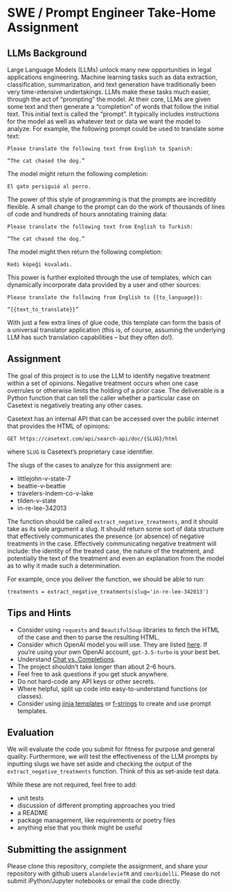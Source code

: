 # SWE / Prompt Engineer Take-Home Assignment


## LLMs Background

Large Language Models (LLMs) unlock many new opportunities in legal applications engineering. Machine learning tasks such as data extraction, classification, summarization, and text generation have traditionally been very time-intensive undertakings. LLMs make these tasks much easier, through the act of “prompting” the model. At their core, LLMs are given some text and then generate a “completion” of words that follow the initial text. This initial text is called the “prompt”. It typically includes instructions for the model as well as whatever text or data we want the model to analyze. For example, the following prompt could be used to translate some text:

```
Please translate the following text from English to Spanish:

“The cat chased the dog.”
```

The model might return the following completion:

```
El gato persiguió al perro.
```

The power of this style of programming is that the prompts are incredibly flexible. A small change to the prompt can do the work of thousands of lines of code and hundreds of hours annotating training data:

```
Please translate the following text from English to Turkish:

“The cat chased the dog.”
```

The model might then return the following completion:

```
Kedi köpeği kovaladı.
```

This power is further exploited through the use of templates, which can dynamically incorporate data provided by a user and other sources:

```
Please translate the following from English to {{to_language}}:

“{{text_to_translate}}”
```

With just a few extra lines of glue code, this template can form the basis of a universal translator application (this is, of course, assuming the underlying LLM has such translation capabilities – but they often do!).


## Assignment

The goal of this project is to use the LLM to identify negative treatment within a set of opinions. Negative treatment occurs when one case overrules or otherwise limits the holding of a prior case. The deliverable is a Python function that can tell the caller whether a particular case on Casetext is negatively treating any other cases.

Casetext has an internal API that can be accessed over the public internet that provides the HTML of opinions:

```
GET https://casetext.com/api/search-api/doc/{SLUG}/html
```

where `SLUG` is Casetext’s proprietary case identifier.

The slugs of the cases to analyze for this assignment are:

- littlejohn-v-state-7
- beattie-v-beattie
- travelers-indem-co-v-lake
- tilden-v-state
- in-re-lee-342013

The function should be called `extract_negative_treatments`, and it should take as its sole argument a slug. It should return some sort of data structure that effectively communicates the presence (or absence) of negative treatments in the case. Effectively communicating negative treatment will include: the identity of the treated case, the nature of the treatment, and potentially the text of the treatment and even an explanation from the model as to why it made such a determination.

For example, once you deliver the function, we should be able to run:

```
treatments = extract_negative_treatments(slug='in-re-lee-342013')
```


## Tips and Hints

- Consider using `requests` and `BeautifulSoup` libraries to fetch the HTML of the case and then to parse the resulting HTML.
- Consider which OpenAI model you will use. They are listed [here](https://platform.openai.com/docs/models). If you’re using your own OpenAI account, `gpt-3.5-turbo` is your best bet.
- Understand [Chat vs. Completions](https://platform.openai.com/docs/guides/chat/chat-vs-completions).
- The project shouldn’t take longer than about 2-6 hours.
- Feel free to ask questions if you get stuck anywhere.
- Do not hard-code any API keys or other secrets.
- Where helpful, split up code into easy-to-understand functions (or classes).
- Consider using [jinja templates](https://jinja.palletsprojects.com/en/3.1.x/) or [f-strings](https://realpython.com/python-f-strings/) to create and use prompt templates.


## Evaluation
 
We will evaluate the code you submit for fitness for purpose and general quality. Furthermore, we will test the effectiveness of the LLM prompts by inputting slugs we have set aside and checking the output of the `extract_negative_treatments` function. Think of this as set-aside test data.
 
While these are not required, feel free to add:
- unit tests
- discussion of different prompting approaches you tried
- a README
- package management, like requirements or poetry files
- anything else that you think might be useful
 
 
## Submitting the assignment
 
Please clone this repository, complete the assignment, and share your repository with github users `alandelevieTR` and `cmorbidelli`. Please do not submit iPython/Jupyter notebooks or email the code directly.
